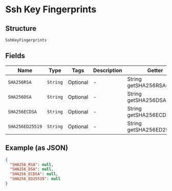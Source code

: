 
# Ssh Key Fingerprints

## Structure

`SshKeyFingerprints`

## Fields

| Name | Type | Tags | Description | Getter | Setter |
|  --- | --- | --- | --- | --- | --- |
| `SHA256RSA` | `String` | Optional | - | String getSHA256RSA() | setSHA256RSA(String sHA256RSA) |
| `SHA256DSA` | `String` | Optional | - | String getSHA256DSA() | setSHA256DSA(String sHA256DSA) |
| `SHA256ECDSA` | `String` | Optional | - | String getSHA256ECDSA() | setSHA256ECDSA(String sHA256ECDSA) |
| `SHA256ED25519` | `String` | Optional | - | String getSHA256ED25519() | setSHA256ED25519(String sHA256ED25519) |

## Example (as JSON)

```json
{
  "SHA256_RSA": null,
  "SHA256_DSA": null,
  "SHA256_ECDSA": null,
  "SHA256_ED25519": null
}
```

